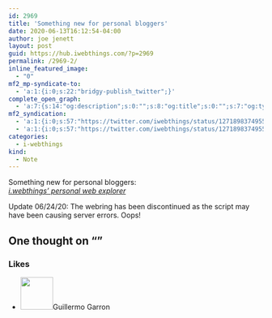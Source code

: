 ```yaml
---
id: 2969
title: 'Something new for personal bloggers'
date: 2020-06-13T16:12:54-04:00
author: joe jenett
layout: post
guid: https://hub.iwebthings.com/?p=2969
permalink: /2969-2/
inline_featured_image:
  - "0"
mf2_mp-syndicate-to:
  - 'a:1:{i:0;s:22:"bridgy-publish_twitter";}'
complete_open_graph:
  - 'a:7:{s:14:"og:description";s:0:"";s:8:"og:title";s:0:"";s:7:"og:type";s:0:"";s:12:"twitter:card";s:7:"summary";s:15:"twitter:creator";s:0:"";s:19:"twitter:description";s:0:"";s:8:"og:image";s:0:"";}'
mf2_syndication:
  - 'a:1:{i:0;s:57:"https://twitter.com/iwebthings/status/1271898374955061249";}'
  - 'a:1:{i:0;s:57:"https://twitter.com/iwebthings/status/1271898374955061249";}'
categories:
  - i-webthings
kind:
  - Note
---
```

Something new for personal bloggers:  
[_i.webthings’ personal web explorer_](https://hub.iwebthings.com/ring/)

Update 06/24/20: The webring has been discontinued as the script may have been causing server errors. Oops!

<h2 id="comments-title">One thought on “<span></span>”		</h2>


<ol class="commentlist">
</ol>



<div class="likes">
<h3>Likes</h3>
<ul class="mention-list linkback-like"><li class="webmention even thread-even depth-1 linkback-like-single u-like h-cite h-entry p-comment comment" id="comment-451">
<span class="p-author h-card"><a class="u-url" title="Guillermo Garron liked this note on twitter.com." href="https://twitter.com/ggarron"><img alt="" src="https://pbs.twimg.com/profile_images/1117923919/yo.jpg" srcset="https://pbs.twimg.com/profile_images/1117923919/yo.jpg 2x" class="avatar avatar-64 photo avatar-default local-avatar u-photo" itemprop="image" loading="lazy" width="64" height="64"></a><span class="hide-name p-name">Guillermo Garron</span></span><a class="u-url __mPS2id" href="https://twitter.com/iwebthings/status/1271898374955061249#favorited-by-19180202"></a>
</li></ul></div>